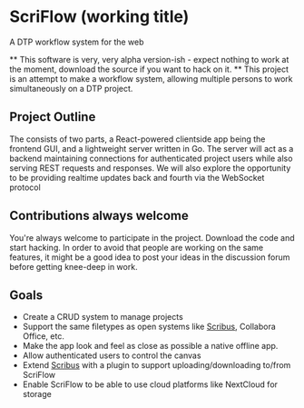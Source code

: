 # ScriFlow (working title)
A DTP workflow system for the web

** This software is very, very alpha version-ish - expect nothing to work at the moment, download the source if you want to hack on it. 
**
This project is an attempt to make a workflow system, allowing multiple persons to work simultaneously on a DTP project.

## Project Outline
The consists of two parts, a React-powered clientside app being the frontend GUI, and a lightweight server written in Go. 
The server will act as a backend maintaining connections for authenticated project users while also serving REST requests and responses.
We will also explore the opportunity to be providing realtime updates back and fourth via the WebSocket protocol

## Contributions always welcome
You're always welcome to participate in the project. Download the code and start hacking. In order to avoid that people are working on the same features,
it might be a good idea to post your ideas in the discussion forum before getting knee-deep in work.

## Goals
* Create a CRUD system to manage projects
* Support the same filetypes as open systems like [Scribus](https://en.wikipedia.org/wiki/Scribus), Collabora Office, etc.
* Make the app look and feel as close as possible a native offline app.
* Allow authenticated users to control the canvas	
* Extend [Scribus](https://en.wikipedia.org/wiki/Scribus) with a plugin to support uploading/downloading to/from ScriFlow
* Enable ScriFlow to be able to use cloud platforms like NextCloud for storage
